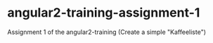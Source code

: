# angular2-training-assignment-1
Assignment 1 of the angular2-training (Create a simple "Kaffeeliste")
